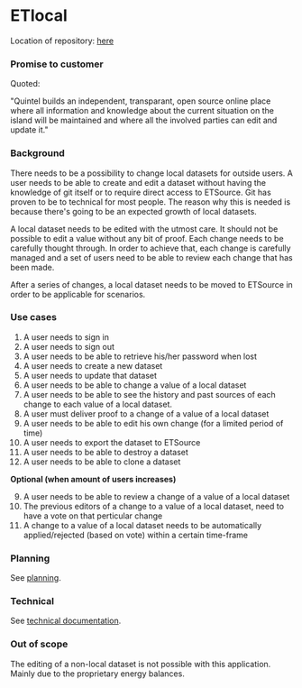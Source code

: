 # ETlocal

Location of repository: [here](https://github.com/quintel/etlocal)

### Promise to customer

Quoted:

"Quintel builds an independent, transparant, open source online place where all
information and knowledge about the current situation on the island will be
maintained and where all the involved parties can edit and update it."

### Background

There needs to be a possibility to change local datasets for outside users.
A user needs to be able to create and edit a dataset without having the knowledge
of git itself or to require direct access to ETSource. Git has proven to be to
technical for most people. The reason why this is needed is because there's
going to be an expected growth of local datasets.

A local dataset needs to be edited with the utmost care. It should not be
possible to edit a value without any bit of proof. Each change needs to be
carefully thought through. In order to achieve that, each change is carefully
managed and a set of users need to be able to review each change that has been
made.

After a series of changes, a local dataset needs to be moved to ETSource
in order to be applicable for scenarios.

### Use cases

1. A user needs to sign in
2. A user needs to sign out
3. A user needs to be able to retrieve his/her password when lost
4. A user needs to create a new dataset
5. A user needs to update that dataset
6. A user needs to be able to change a value of a local dataset
7. A user needs to be able to see the history and past sources of each change to each value of a local dataset.
8. A user must deliver proof to a change of a value of a local dataset
9. A user needs to be able to edit his own change (for a limited period of time)
10. A user needs to export the dataset to ETSource
11. A user needs to be able to destroy a dataset
12. A user needs to be able to clone a dataset

**Optional (when amount of users increases)**

9. A user needs to be able to review a change of a value of a local dataset
10. The previous editors of a change to a value of a local dataset, need to have a vote on that perticular change
11. A change to a value of a local dataset needs to be automatically applied/rejected (based on vote) within a certain time-frame

### Planning

See [planning](PLANNING.md).

### Technical

See [technical documentation](TECHNICAL.md).

### Out of scope

The editing of a non-local dataset is not possible with this application.
Mainly due to the proprietary energy balances.
